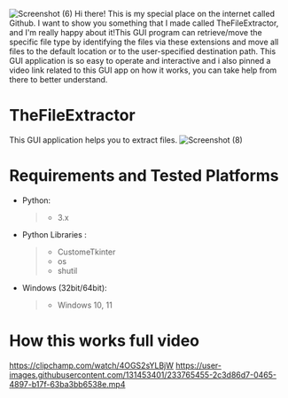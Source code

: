 

![Screenshot (6)](https://user-images.githubusercontent.com/131453401/233765718-63f4aaa7-296b-4673-abe6-c7e755ccd946.png)
Hi there! This is my special place on the internet called Github. I want to show you something that I made called TheFileExtractor, and I'm really happy about it!This GUI program can retrieve/move the specific file type by identifying the files via these extensions and move all files to the default location or to the user-specified destination path.
This GUI application is so easy to operate and interactive and i also pinned a video link related to this GUI app on how it works, you can take help from there to better understand.


# TheFileExtractor
 This GUI application helps you to extract files.
   ![Screenshot (8)](https://user-images.githubusercontent.com/131453401/233765572-6c8c2eeb-bea9-46a0-964a-f2e82db5b255.png)
# Requirements and Tested Platforms

- Python:

  > - 3.x
 
- Python Libraries :

  > - CustomeTkinter
  > - os
  > - shutil

- Windows (32bit/64bit):
  > - Windows 10, 11



# How this works full video
https://clipchamp.com/watch/4OGS2sYLBjW
https://user-images.githubusercontent.com/131453401/233765455-2c3d86d7-0465-4897-b17f-63ba3bb6538e.mp4
